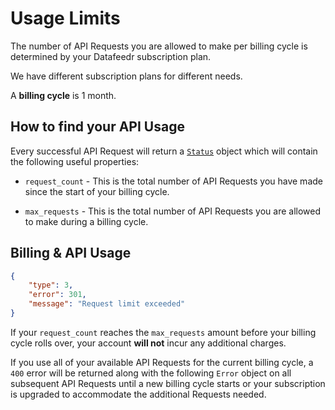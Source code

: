 # Usage Limits

The number of API Requests you are allowed to make per billing cycle is determined by your Datafeedr subscription plan.

We have different subscription plans for different needs.

A **billing cycle** is 1 month.


## How to find your API Usage

Every successful API Request will return a [`Status`](#status-properties) object which will contain the following useful properties:

- `request_count` - This is the total number of API Requests you have made since the start of your billing cycle.

- `max_requests` - This is the total number of API Requests you are allowed to make during a billing cycle.


## Billing & API Usage

```json
{
	"type": 3,
	"error": 301,
	"message": "Request limit exceeded"
}
```

If your `request_count` reaches the `max_requests` amount before your billing cycle rolls over, your account **will not** incur any additional charges.

If you use all of your available API Requests for the current billing cycle, a `400` error will be returned along with the following `Error` object on all subsequent API Requests until a new billing cycle starts or your subscription is upgraded to accommodate the additional Requests needed.
